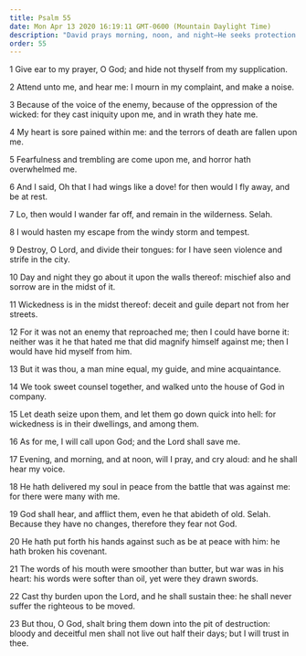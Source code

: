 ```yaml
---
title: Psalm 55
date: Mon Apr 13 2020 16:19:11 GMT-0600 (Mountain Daylight Time)
description: "David prays morning, noon, and night—He seeks protection and help against his enemies."
order: 55
---
```


1 Give ear to my prayer, O God; and hide not thyself from my supplication.

2 Attend unto me, and hear me: I mourn in my complaint, and make a noise.

3 Because of the voice of the enemy, because of the oppression of the wicked: for they cast iniquity upon me, and in wrath they hate me.

4 My heart is sore pained within me: and the terrors of death are fallen upon me.

5 Fearfulness and trembling are come upon me, and horror hath overwhelmed me.

6 And I said, Oh that I had wings like a dove! for then would I fly away, and be at rest.

7 Lo, then would I wander far off, and remain in the wilderness. Selah.

8 I would hasten my escape from the windy storm and tempest.

9 Destroy, O Lord, and divide their tongues: for I have seen violence and strife in the city.

10 Day and night they go about it upon the walls thereof: mischief also and sorrow are in the midst of it.

11 Wickedness is in the midst thereof: deceit and guile depart not from her streets.

12 For it was not an enemy that reproached me; then I could have borne it: neither was it he that hated me that did magnify himself against me; then I would have hid myself from him.

13 But it was thou, a man mine equal, my guide, and mine acquaintance.

14 We took sweet counsel together, and walked unto the house of God in company.

15 Let death seize upon them, and let them go down quick into hell: for wickedness is in their dwellings, and among them.

16 As for me, I will call upon God; and the Lord shall save me.

17 Evening, and morning, and at noon, will I pray, and cry aloud: and he shall hear my voice.

18 He hath delivered my soul in peace from the battle that was against me: for there were many with me.

19 God shall hear, and afflict them, even he that abideth of old. Selah. Because they have no changes, therefore they fear not God.

20 He hath put forth his hands against such as be at peace with him: he hath broken his covenant.

21 The words of his mouth were smoother than butter, but war was in his heart: his words were softer than oil, yet were they drawn swords.

22 Cast thy burden upon the Lord, and he shall sustain thee: he shall never suffer the righteous to be moved.

23 But thou, O God, shalt bring them down into the pit of destruction: bloody and deceitful men shall not live out half their days; but I will trust in thee.
